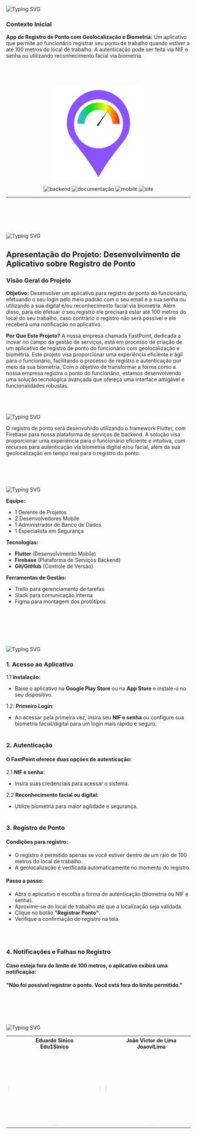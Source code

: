 <img src="https://readme-typing-svg.demolab.com?font=Fira+Code&weight=440&size=22&pause=1000&color=9c20f5&center=false&vCenter=false&repeat=false&width=435&lines=Contexto do Projeto" alt="Typing SVG" /></a>
### Contexto Inicial
**App de Registro de Ponto com Geolocalização e Biometria:**
Um aplicativo que permite ao funcionário registrar seu ponto de trabalho quando estiver a até 100 metros do local de trabalho. A autenticação pode ser feita via NIF e senha ou utilizando reconhecimento facial via biometria.

<br>
<br>
<br>
<p align="center">
   <img src="/src/logo/logo.png" alt="logo" width=250px>
</p>

<p align="center">
   <img src="https://img.shields.io/badge/Backend-FAZENDO-red?style=for-the-badge" alt="backend" />
  <img src="https://img.shields.io/badge/Documentação-FEITO-blue?style=for-the-badge" alt="documentação" />
  <img src="https://img.shields.io/badge/Manual-FEITO-blue?style=for-the-badge" alt="mobile" />
  <img src="https://img.shields.io/badge/Frontend-FAZENDO-red?style=for-the-badge" alt="site" />
</p>
<hr>
<br>
<br><br><br>

<img src="https://readme-typing-svg.demolab.com?font=Fira+Code&weight=440&size=22&pause=1000&color=9c20f5&center=false&vCenter=false&repeat=false&width=435&lines=Registro de Ponto" alt="Typing SVG" /></a>

## Apresentação do Projeto: Desenvolvimento de Aplicativo sobre Registro de Ponto

### Visão Geral do Projeto
**Objetivo:**
Desenvolver um aplicativo para registro de ponto do funcionário, efetuando o seu login pelo meio padrão com o seu email e a sua senha ou utilizando a sua digital e/ou reconhecimento facial via biometria. Além disso, para ele efetuar o seu registro ele precisará estar até 100 metros do local do seu trabalho, caso contrário o registro não será possível e ele receberá uma notificação no aplicativo.

**Por Que Este Projeto?**
A nossa empresa chamada FastPoint, dedicada a inovar no campo da gestão de serviços, está em processo de criação de um aplicativo de registro de ponto do funcionário com geolocalização e biometria. Este projeto visa proporcionar uma experiência eficiente e ágil para o funcionário, facilitando o processo de registro e autenticação por meio da sua biometria. Com o objetivo de transformar a forma como a nossa empresa registra o ponto do funcionário, estamos desenvolvendo uma solução tecnológica avançada que ofereça uma interface amigável e funcionalidades robustas.
<br><br><br><br><br>
<img src="https://readme-typing-svg.demolab.com?font=Fira+Code&weight=440&size=22&pause=1000&color=9c20f5&center=false&vCenter=false&repeat=false&width=435&lines=Escopo" alt="Typing SVG" /></a>

O registro de ponto será desenvolvido utilizando o framework Flutter, com Firebase para nossa plataforma de serviços de backend. A solução visa proporcionar uma experiência para o funcionário eficiente e intuitiva, com recursos para autenticação via biometria digital e/ou facial, além da sua geolocalização em tempo real para o registro do ponto.
<br><br><br><br><br>

<img src="https://readme-typing-svg.demolab.com?font=Fira+Code&weight=440&size=22&pause=1000&color=9c20f5&center=false&vCenter=false&repeat=false&width=435&lines=Recursos" alt="Typing SVG"/></a>

**Equipe:**
- 1 Gerente de Projetos
- 2 Desenvolvedores Mobile 
- 1 Administrador de Banco de Dados
- 1 Especialista em Segurança

**Tecnologias:**
- **Flutter** (Desenvolvimento Mobile)
- **Firebase** (Plataforma de Serviços Backend)
- **Git/GitHub** (Controle de Versão)

**Ferramentas de Gestão:**
- Trello para gerenciamento de tarefas
- Slack para comunicação interna
- Figma para montagem dos protótipos

<br><br><br><br><br>

<img src="https://readme-typing-svg.demolab.com?font=Fira+Code&weight=440&size=22&pause=1000&color=9c20f5&center=false&vCenter=false&repeat=false&width=435&lines=Manual do Funcionário" alt="Typing SVG" />

### 1. Acesso ao Aplicativo

1.1 **Instalação:**
   - Baixe o aplicativo na **Google Play Store** ou na **App Store** e instale-o no seu dispositivo.

1.2. **Primeiro Login:**
   - Ao acessar pela primeira vez, insira seu **NIF e senha** ou configure sua biometria facial/digital para um login mais rápido e seguro.
<br><br>
### 2. Autenticação

#### O FastPoint oferece duas opções de autenticação:

2.1 **NIF e senha:**
   - Insira suas credenciais para acessar o sistema.

2.2 **Reconhecimento facial ou digital:**
   - Utilize biometria para maior agilidade e segurança.
<br><br>
### 3. Registro de Ponto

#### Condições para registro:
   - O registro é permitido apenas se você estiver dentro de um raio de 100 metros do local de trabalho.
   - A geolocalização é verificada automaticamente no momento do registro.

#### Passo a passo:
   - Abra o aplicativo e escolha a forma de autenticação (biometria ou NIF e senha).
   - Aproxime-se do local de trabalho até que a localização seja validada.
   - Clique no botão **"Registrar Ponto"**.
   - Verifique a confirmação do registro na tela.

<br><br>
### 4. Notificações e Falhas no Registro

#### Caso esteja fora do limite de 100 metros, o aplicativo exibirá uma notificação:
**"Não foi possível registrar o ponto. Você está fora do limite permitido."**


<br><br><br><br><br>
<img src="https://readme-typing-svg.demolab.com?font=Fira+Code&weight=440&size=22&pause=1000&color=9c20f5&center=false&vCenter=false&repeat=false&width=435&lines=Desenvolvedores do Projeto" alt="Typing SVG" />

<div align=center>
  <table style="width: 100%">
    <tbody>
      <tr align=center>
        <th><strong> Eduardo Sinico </br> Edu1Sinico </strong></th>
        <th><strong> João Victor de Lima </br> JoaovlLima </strong></th>
        <th><strong> Rafael Souza de Moura </br> rafaelmoura23</strong></th>
         <th><strong> Vinícius Granço Feitoza </br> epicestudar </strong></th>
      </tr>
      <tr align=center>
        <td>
          <a href="https://github.com/Edu1Sinico">
            <img width="250" height="200" style="border-radius: 50%;" src="https://avatars.githubusercontent.com/Edu1Sinico">
          </a>
        </td>
        <td>
          <a href="https://github.com/JoaovlLima">
            <img width="250" height="200" style="border-radius: 50%;" src="https://avatars.githubusercontent.com/JoaovlLima">
          </a>
        </td>
         <td>
          <a href="https://github.com/rafaelmoura23">
            <img width="250" height="200" style="border-radius: 50%;" src="https://avatars.githubusercontent.com/rafaelmoura23">
          </a>
        </td>
         <td>
          <a href="https://github.com/epicestudar">
            <img width="250" height="200" style="border-radius: 50%;" src="https://avatars.githubusercontent.com/epicestudar">
          </a>
        </td>
      </tr>
    </tbody>

  </table>
</div>
